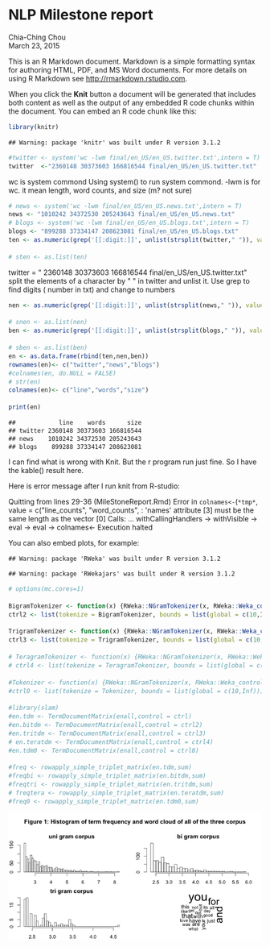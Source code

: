 # NLP Milestone  report
Chia-Ching Chou  
March 23, 2015  

This is an R Markdown document. Markdown is a simple formatting syntax for authoring HTML, PDF, and MS Word documents. For more details on using R Markdown see <http://rmarkdown.rstudio.com>.

When you click the **Knit** button a document will be generated that includes both content as well as the output of any embedded R code chunks within the document. You can embed an R code chunk like this:


```r
library(knitr)
```

```
## Warning: package 'knitr' was built under R version 3.1.2
```

```r
#twitter <- system('wc -lwm final/en_US/en_US.twitter.txt',intern = T)
twitter  <-"2360148 30373603 166816544 final/en_US/en_US.twitter.txt"
```
wc is system commond
Using system() to run system commond. -lwm is for wc. it mean length, word counts, and size (m? not sure)

```r
# news <- system('wc -lwm final/en_US/en_US.news.txt',intern = T)
news <- "1010242 34372530 205243643 final/en_US/en_US.news.txt"
# blogs <- system('wc -lwm final/en_US/en_US.blogs.txt',intern = T)
blogs <- "899288 37334147 208623081 final/en_US/en_US.blogs.txt"
ten <- as.numeric(grep('[[:digit:]]', unlist(strsplit(twitter," ")), value = T))

# sten <- as.list(ten)
```
twitter = " 2360148 30373603 166816544 final/en_US/en_US.twitter.txt"
split the elements of a character by " " in twitter and unlist it.
Use grep to find digits ( number in txt) and change to numbers

```r
nen <- as.numeric(grep('[[:digit:]]', unlist(strsplit(news," ")), value = T))

# snen <- as.list(nen)
ben <- as.numeric(grep('[[:digit:]]', unlist(strsplit(blogs," ")), value = T))

# sben <- as.list(ben)
en <- as.data.frame(rbind(ten,nen,ben))
rownames(en)<- c("twitter","news","blogs")
#colnames(en, do.NULL = FALSE)
# str(en)
colnames(en)<- c("line","words","size")

print(en)
```

```
##            line    words      size
## twitter 2360148 30373603 166816544
## news    1010242 34372530 205243643
## blogs    899288 37334147 208623081
```

I can find what is wrong with Knit. But the r program run just fine.
So I have the kable() result here.



Here is error message after I run knit from R-studio:

Quitting from lines 29-36 (MileStoneReport.Rmd) 
Error in `colnames<-`(`*tmp*`, value = c("line_counts", "word_counts",  : 
  'names' attribute [3] must be the same length as the vector [0]
Calls: <Anonymous> ... withCallingHandlers -> withVisible -> eval -> eval -> colnames<-
Execution halted

You can also embed plots, for example:

```
## Warning: package 'RWeka' was built under R version 3.1.2
```

```
## Warning: package 'RWekajars' was built under R version 3.1.2
```


```r
# options(mc.cores=1)

BigramTokenizer <- function(x) {RWeka::NGramTokenizer(x, RWeka::Weka_control(min = 2, max = 2))}
ctrl2 <- list(tokenize = BigramTokenizer, bounds = list(global = c(10,Inf)))

TrigramTokenizer <- function(x) {RWeka::NGramTokenizer(x, RWeka::Weka_control(min = 3, max = 3))}
ctrl3 <- list(tokenize = TrigramTokenizer, bounds = list(global = c(10,Inf)))

# TeragramTokenizer <- function(x) {RWeka::NGramTokenizer(x, RWeka::Weka_control(min = 4, max = 4))}
# ctrl4 <- list(tokenize = TeragramTokenizer, bounds = list(global = c(10,Inf)))

#Tokenizer <- function(x) {RWeka::NGramTokenizer(x, RWeka::Weka_control(min = 1, max = 3))}
#ctrl0 <- list(tokenize = Tokenizer, bounds = list(global = c(10,Inf)))

#library(slam)
#en.tdm <- TermDocumentMatrix(enall,control = ctrl)
#en.bitdm <- TermDocumentMatrix(enall,control = ctrl2)
#en.tritdm <- TermDocumentMatrix(enall,control = ctrl3)
# en.teratdm <- TermDocumentMatrix(enall,control = ctrl4)
#en.tdm0 <- TermDocumentMatrix(enall,control = ctrl0)

#freq <- rowapply_simple_triplet_matrix(en.tdm,sum)
#freqbi <- rowapply_simple_triplet_matrix(en.bitdm,sum)
#freqtri <- rowapply_simple_triplet_matrix(en.tritdm,sum)
# freqtera <- rowapply_simple_triplet_matrix(en.teratdm,sum)
#freq0 <- rowapply_simple_triplet_matrix(en.tdm0,sum)
```




![My Figure](figure1.png)
